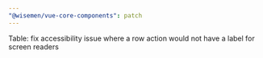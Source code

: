 ```yaml
---
"@wisemen/vue-core-components": patch
---
```


Table: fix accessibility issue where a row action would not have a label for screen readers
